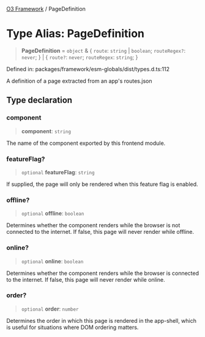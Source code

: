[O3 Framework](../API.md) / PageDefinition

# Type Alias: PageDefinition

> **PageDefinition** = `object` & \{ `route`: `string` \| `boolean`; `routeRegex?`: `never`; \} \| \{ `route?`: `never`; `routeRegex`: `string`; \}

Defined in: packages/framework/esm-globals/dist/types.d.ts:112

A definition of a page extracted from an app's routes.json

## Type declaration

### component

> **component**: `string`

The name of the component exported by this frontend module.

### featureFlag?

> `optional` **featureFlag**: `string`

If supplied, the page will only be rendered when this feature flag is enabled.

### offline?

> `optional` **offline**: `boolean`

Determines whether the component renders while the browser is not connected to the internet. If false, this page will never render while offline.

### online?

> `optional` **online**: `boolean`

Determines whether the component renders while the browser is connected to the internet. If false, this page will never render while online.

### order?

> `optional` **order**: `number`

Determines the order in which this page is rendered in the app-shell, which is useful for situations where DOM ordering matters.
